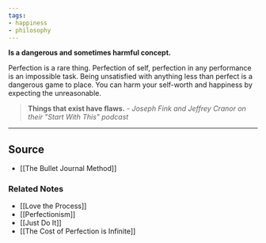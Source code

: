 ```yaml
---
tags:
- happiness
- philosophy
---
```

**Is a dangerous and sometimes harmful concept.**

Perfection is a rare thing. Perfection of self, perfection in any performance is an impossible task. Being unsatisfied with anything less than perfect is a dangerous game to place. You can harm your self-worth and happiness by expecting the unreasonable. 

> **Things that exist have flaws.** 
*- Joseph Fink and Jeffrey Cranor on their "Start With This" podcast*
> 

---

## Source
- [[The Bullet Journal Method]]

### Related Notes
- [[Love the Process]]
- [[Perfectionism]] 
- [[Just Do It]] 
- [[The Cost of Perfection is Infinite]]